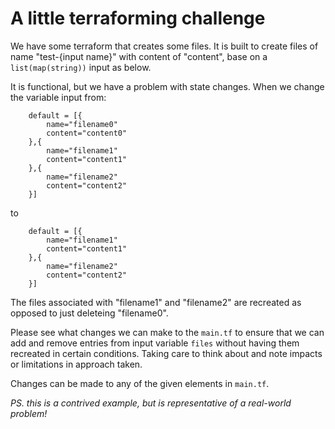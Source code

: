 # A little terraforming challenge

We have some terraform that creates some files. It is built to
create files of name "test-{input name}" with content of "content",
base on a `list(map(string))` input as below.

It is functional, but we have a problem with state changes. When
we change the variable input from: 

```
    default = [{
        name="filename0"
        content="content0"
    },{
        name="filename1"
        content="content1"
    },{
        name="filename2"
        content="content2"
    }]
```

to

```
    default = [{
        name="filename1"
        content="content1"
    },{
        name="filename2"
        content="content2"
    }]
```

The files associated with "filename1" and "filename2" are recreated as
opposed to just deleteing "filename0".

Please see what changes we can make to the `main.tf` to ensure that we
can add and remove entries from input variable `files` without having
them recreated in certain conditions. Taking care to think about and note
impacts or limitations in approach taken.

Changes can be made to any of the given elements in `main.tf`.

_PS. this is a contrived example, but is representative of a real-world problem!_